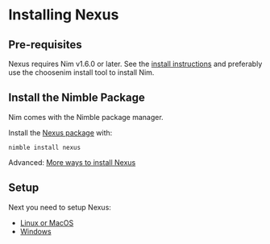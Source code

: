 # Installing Nexus

## Pre-requisites

Nexus requires Nim v1.6.0 or later. See the
[install instructions](https://nim-lang.org/install.html) and preferably
use the choosenim install tool to install Nim.


## Install the Nimble Package

Nim comes with the Nimble package manager.

Install the [Nexus package](https://nimble.directory/pkg/nexus) with:

```
nimble install nexus
```

Advanced: [More ways to install Nexus](install_options.md)


## Setup

Next you need to setup Nexus:
- [Linux or MacOS](setup_for_linux_and_macos.md)
- [Windows](setup_for_windows.md)

